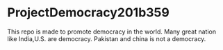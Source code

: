 # ProjectDemocracy201b359
This repo is made to promote democracy in the world.
Many great nation like India,U.S. are democracy.
Pakistan and china is not a democracy.



